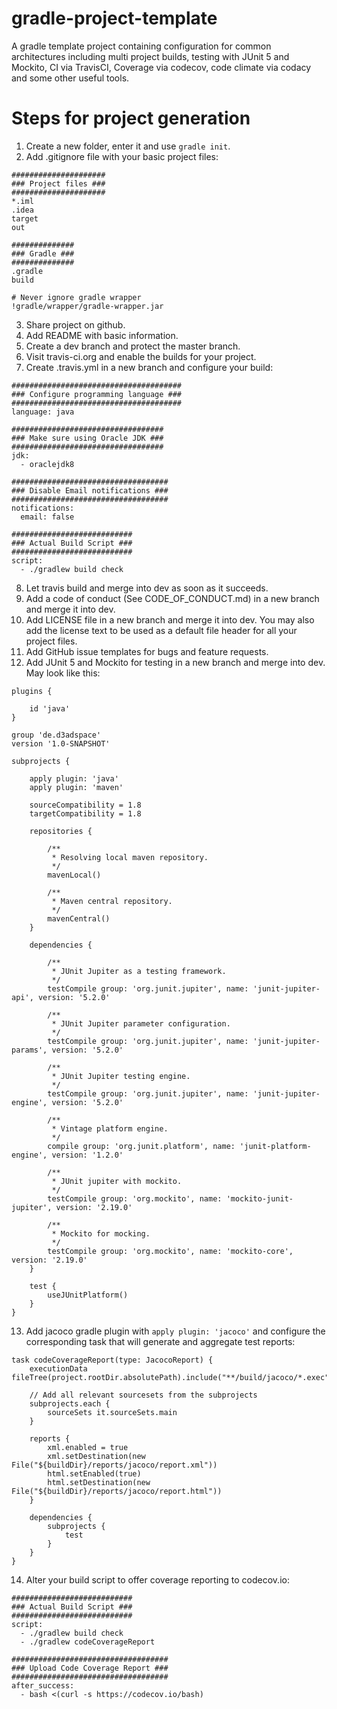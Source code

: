 # gradle-project-template
A gradle template project containing configuration for common architectures including multi project builds, testing with JUnit 5 and Mockito, CI via TravisCI, Coverage via codecov, code climate via codacy and some other useful tools.

# Steps for project generation

1. Create a new folder, enter it and use `gradle init`.
2. Add .gitignore file with your basic project files:
```
#####################
### Project files ###
#####################
*.iml
.idea
target
out

##############
### Gradle ###
##############
.gradle
build

# Never ignore gradle wrapper
!gradle/wrapper/gradle-wrapper.jar
```
3. Share project on github.
4. Add README with basic information.
5. Create a dev branch and protect the master branch.
6. Visit travis-ci.org and enable the builds for your project.
7. Create .travis.yml in a new branch and configure your build:
```
######################################
### Configure programming language ###
######################################
language: java

##################################
### Make sure using Oracle JDK ###
##################################
jdk:
  - oraclejdk8

###################################
### Disable Email notifications ###
###################################
notifications:
  email: false

###########################
### Actual Build Script ###
###########################
script:
  - ./gradlew build check
```
8. Let travis build and merge into dev as soon as it succeeds.
9. Add a code of conduct (See CODE_OF_CONDUCT.md) in a new branch and merge it into dev.
10. Add LICENSE file in a new branch and merge it into dev. You may also add the license text to be used as a default file header for all your project files.
11. Add GitHub issue templates for bugs and feature requests.
12. Add JUnit 5 and Mockito for testing in a new branch and merge into dev. May look like this:
```
plugins {

    id 'java'
}

group 'de.d3adspace'
version '1.0-SNAPSHOT'

subprojects {

    apply plugin: 'java'
    apply plugin: 'maven'

    sourceCompatibility = 1.8
    targetCompatibility = 1.8

    repositories {

        /**
         * Resolving local maven repository.
         */
        mavenLocal()

        /**
         * Maven central repository.
         */
        mavenCentral()
    }

    dependencies {

        /**
         * JUnit Jupiter as a testing framework.
         */
        testCompile group: 'org.junit.jupiter', name: 'junit-jupiter-api', version: '5.2.0'

        /**
         * JUnit Jupiter parameter configuration.
         */
        testCompile group: 'org.junit.jupiter', name: 'junit-jupiter-params', version: '5.2.0'

        /**
         * JUnit Jupiter testing engine.
         */
        testCompile group: 'org.junit.jupiter', name: 'junit-jupiter-engine', version: '5.2.0'

        /**
         * Vintage platform engine.
         */
        compile group: 'org.junit.platform', name: 'junit-platform-engine', version: '1.2.0'

        /**
         * JUnit jupiter with mockito.
         */
        testCompile group: 'org.mockito', name: 'mockito-junit-jupiter', version: '2.19.0'

        /**
         * Mockito for mocking.
         */
        testCompile group: 'org.mockito', name: 'mockito-core', version: '2.19.0'
    }

    test {
        useJUnitPlatform()
    }
}
```
13. Add jacoco gradle plugin with `apply plugin: 'jacoco'` and configure the corresponding task that will generate and aggregate test reports: 
```
task codeCoverageReport(type: JacocoReport) {
    executionData fileTree(project.rootDir.absolutePath).include("**/build/jacoco/*.exec")

    // Add all relevant sourcesets from the subprojects
    subprojects.each {
        sourceSets it.sourceSets.main
    }

    reports {
        xml.enabled = true
        xml.setDestination(new File("${buildDir}/reports/jacoco/report.xml"))
        html.setEnabled(true)
        html.setDestination(new File("${buildDir}/reports/jacoco/report.html"))
    }

    dependencies {
        subprojects {
            test
        }
    }
}
```
14. Alter your build script to offer coverage reporting to codecov.io:
```
###########################
### Actual Build Script ###
###########################
script:
  - ./gradlew build check
  - ./gradlew codeCoverageReport

###################################
### Upload Code Coverage Report ###
###################################
after_success:
  - bash <(curl -s https://codecov.io/bash)
```
